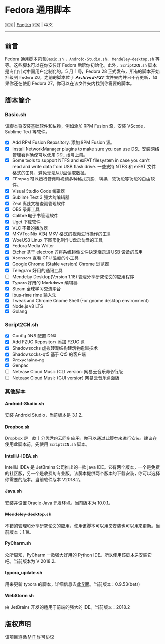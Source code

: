 # Fedora 通用脚本

:us: | [English](https://github.com/NUAA-FUG/FCS/blob/master/README.md) :cn: | 中文
***

## 前言

Fedora 通用脚本包含`Basic.sh` ，`Android-Studio.sh`， `Mendeley-desktop.sh` 等等。这些脚本可以在你安装好 Fedora 后帮你初始化。此外，`Script2CN.sh` 脚本是专门针对中国用户定制化的。5 月 1 号，Fedora 28 正式发布，所有的脚本开始升级到 Fedora 28，之前的脚本位于 ***Archived-F27*** 文件夹内并且不再更新，如果你还在使用 Fedora 27，你可以在该文件夹内找到你需要的脚本。

## 脚本简介

### Basic.sh

该脚本将安装基础软件和依赖，例如添加 RPM Fusion 源，安装 VScode，Sublime Text 等软件。

- [x] Add RPM Fusion Repository. 添加 RPM Fusion 源。
- [x] Install NetworkManager plugins to make sure you can use DSL. 安装网络管理套件确保可以使用 DSL 拨号上网。
- [x] Some tools to support NTFS and exFAT filesystem in case you can't read and write data from USB flash drive. 一些支持 NTFS 和 exFAT 文件格式的工具，避免无法从U盘读取数据。
- [x] FFmpeg 可以运行音频和视频多种格式录影、转换、流功能等功能的自由软件。
- [x] Visual Studio Code 编辑器
- [x] Sublime Text 3 强大的编辑器
- [x] Zeal 离线文档查阅管理软件
- [x] OBS 录屏工具
- [x] Calibre 电子书管理软件
- [x] Uget 下载软件
- [x] VLC 不错的播放器
- [x] MKVToolNix 可对 MKV 格式的视频进行操作的工具
- [x] WoeUSB Linux 下图形化制作U盘启动盘的工具
- [x] Fedora Media Writer
- [x] Etcher 基于 electron 的将系统镜像文件快速烧录进 USB 设备的应用
- [x] Xsensors 查看 CPU 温度的小工具
- [x] Google Chrome (Stable version) Chrome 浏览器
- [x] Telegram 好用的通讯工具
- [ ] Mendelay Desktop(Version 1.18) 管理分享研究论文的应用程序
- [x] Typora 好用的 Markdown 编辑器
- [x] Steam 全球学习交流平台
- [x] ibus-rime rime 输入法
- [x] Tweak and Chrome Gnome Shell (For gnome desktop environment)
- [x] Node.js v8 LTS
- [x] Golang

### Script2CN.sh

- [x] Config DNS  配置 DNS
- [x] Add FZUG Repository 添加 FZUG 源
- [x] Shadowsocks  虚拟砖混结构建筑物逾越技术
- [x] Shadowsocks-qt5 基于 Qt5 的客户端
- [x] Proxychains-ng 
- [x] Genpac 
- [ ] Netease Cloud Music (CLI version)  网易云音乐命令行版
- [ ] Netease Cloud Music (GUI version) 网易云音乐桌面版

### 其他脚本

####  Android-Studio.sh

安装 Android Studio，当前版本是 3.1.2。


#### Dropbox.sh

Dropbox 是一款十分优秀的云同步应用，你可以通过此脚本来进行安装。建议在使用此脚本前，先使用 `Script2CN.sh` 脚本。

#### IntelliJ-IDEA.sh

IntelliJ IDEA 是 JetBrains 公司推出的一款 java IDE。它有两个版本，一个是免费的社区版，另一个是收费的专业版。该脚本提供两个版本的下载安装，你可以选择你需要的版本。当前软件版本 V2018.2。

#### Java.sh

安装并设置 Oracle Java 开发环境。当前版本为 10.0.1。

#### Mendeley-desktop.sh

不错的管理和分享研究论文的应用，使用该脚本可以用来安装也可以用来更新。当前版本：1.18。

#### PyCharm.sh

众所周知，PyCharm 一款强大好用的 Python IDE。所以使用该脚本来安装它吧。当前版本为 V 2018.2。

#### typora_update.sh

用来更新 typora 的脚本，详细信息去[此界面](https://github.com/Triple-R/typora-update)。当前版本：0.9.53(beta)

#### WebStorm.sh

由 JetBrains 开发的适用于前端的强大的 IDE。当前版本：2018.2

## 版权声明

该项目遵循 [MIT 许可协议](https://github.com/NUAA-FUG/FCS/blob/master/LICENSE)

